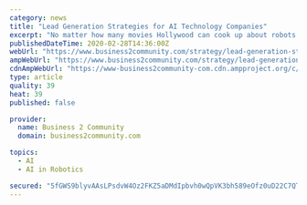 ```yaml
---
category: news
title: "Lead Generation Strategies for AI Technology Companies"
excerpt: "No matter how many movies Hollywood can cook up about robots making our lives ... It’s natural to promote all the advantages AI brings; how convenient and easier it will make to get things done. That’s all good and dandy, but it’s also just as important to address the implementation risks from the start as well. The reason for this ..."
publishedDateTime: 2020-02-28T14:36:00Z
webUrl: "https://www.business2community.com/strategy/lead-generation-strategies-for-ai-technology-companies-02287950"
ampWebUrl: "https://www.business2community.com/strategy/lead-generation-strategies-for-ai-technology-companies-02287950/amp"
cdnAmpWebUrl: "https://www-business2community-com.cdn.ampproject.org/c/s/www.business2community.com/strategy/lead-generation-strategies-for-ai-technology-companies-02287950/amp"
type: article
quality: 39
heat: 39
published: false

provider:
  name: Business 2 Community
  domain: business2community.com

topics:
  - AI
  - AI in Robotics

secured: "5fGWS9blyvAAsLPsdvW4Oz2FKZ5aDMdIpbvh0wQpVK3bh589eOfz0uD22C7QT1SycjFZcc9e8afnQkvmxIECA5ZgX1FZ5uCfQSOTb04P3/a2NUvKNpbp5KNWfDIFgE/W+Jpw3SkrJCcuF+9xCU8j++Ys8I5m8aT4MZ1dJ+rd+q9n7g82ARh2WXF+1czc1Bp2r22x9HqevMGSacTZtxi5+RhPP+mBUR8fj2Pr4Epgcj1d9aXKhm+n5nVJAS/UX+LUP4QgII56M4K2wczuiwvVK5SVlGY5ot44XkZNiBPLO2B5sfcPNL+wB4n0rLgs3ZUQMMYiTJg/e1LLm7O9MW82awW60+ZcksDYIe9z3qR4B1tpt4OT//5NBcZCPsVEQSXHn3BW7ZuYNUoPKtMOrsLg5y/QESXd1IEMigvQ0PKNrHbQPNMX/IsI/zFspjRhXucd1odCd+xYl2lCYPa6QCxrYP+txlCEk/g9qCZbkQOxqxE=;/1Goc8mcb+P2agHydYkfcw=="
---
```


